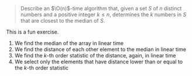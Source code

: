 > Describe an $\O(n)$-time algorithm that, given a set $S$ of $n$ distinct
> numbers and a positive integer $k \le n$, determines the $k$ numbers in $S$
> that are closest to the median of $S$.

This is a fun exercise.

1. We find the median of the array in linear time
2. We find the distance of each other element to the median in linear time
3. We find the $k$-th order statistic of the distance, again, in linear time
4. We select only the elements that have distance lower than or equal to the
   $k$-th order statistic
